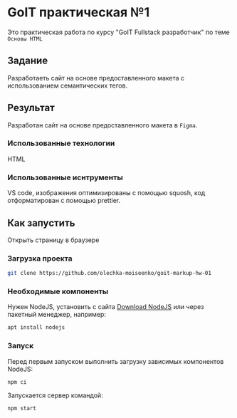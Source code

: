 # GoIT практическая №1

Это практическая работа по курсу "GoIT Fullstack разработчик" по теме `Основы HTML`

## Задание

Разработаеть сайт на основе предоставленного макета с использованием семантических тегов.

## Результат

Разработан сайт на основе предоставленного макета в `Figma`.

### Использованные технологии

HTML

### Использованные иснтрументы

VS code, изображения оптимизированы с помощью squosh, код отформатирован с помощью prettier.

## Как запустить

Открыть страницу в браузере

### Загрузка проекта

```bash
git clone https://github.com/olechka-moiseenko/goit-markup-hw-01
```

### Необходимые компоненты

Нужен NodeJS, установить с сайта [Download NodeJS](https://nodejs.org/en/download) или через пакетный менеджер, например:

```bash
apt install nodejs
```

### Запуск

Перед первым запуском выполнить загрузку зависимых компонентов NodeJS:

```bash
npm ci
```

Запускается сервер командой:

```bash
npm start
```
